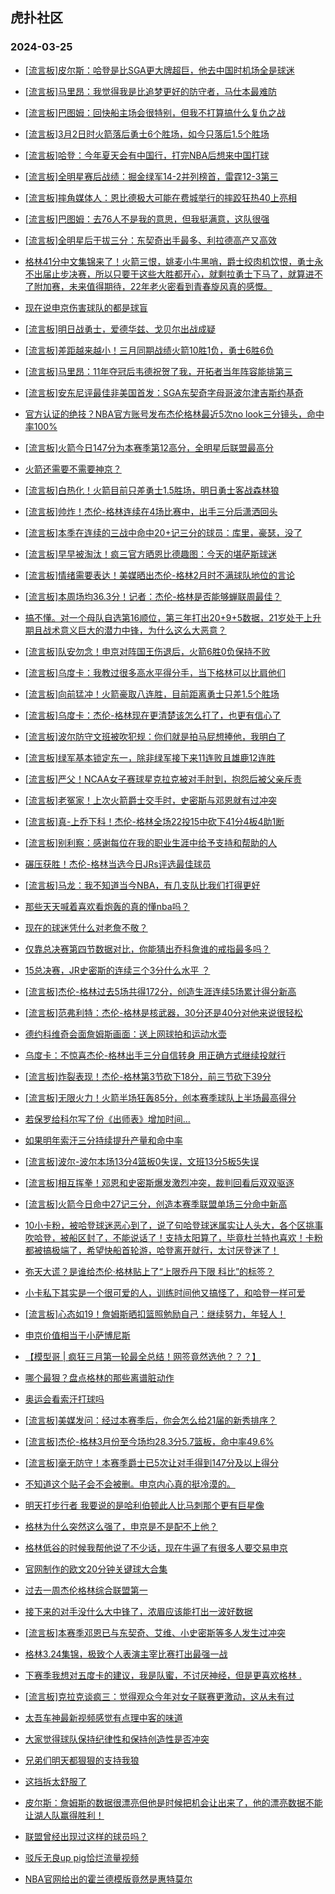 ## 虎扑社区 
### 2024-03-25

+ [[流言板]皮尔斯：哈登是比SGA更大牌超巨，他去中国时机场全是球迷](https://bbs.hupu.com/625413581.html)

+ [[流言板]马里昂：我觉得我是比追梦更好的防守者，马仕本最难防](https://bbs.hupu.com/625414883.html)

+ [[流言板]巴图姆：回快船主场会很特别，但我不打算搞什么复仇之战](https://bbs.hupu.com/625415722.html)

+ [[流言板]3月2日时火箭落后勇士6个胜场，如今只落后1.5个胜场](https://bbs.hupu.com/625411360.html)

+ [[流言板]哈登：今年夏天会有中国行，打完NBA后想来中国打球](https://bbs.hupu.com/625408471.html)

+ [[流言板]全明星赛后战绩：掘金绿军14-2并列榜首，雷霆12-3第三](https://bbs.hupu.com/625417115.html)

+ [[流言板]摔角媒体人：恩比德极大可能在费城举行的摔跤狂热40上亮相](https://bbs.hupu.com/625417678.html)

+ [[流言板]巴图姆：去76人不是我的意思，但我挺满意，这队很强](https://bbs.hupu.com/625415804.html)

+ [[流言板]全明星后干拔三分：东契奇出手最多、利拉德高产又高效](https://bbs.hupu.com/625417699.html)

+ [格林41分中文集锦来了！火箭三恨，姚麦小牛黑哨，爵士绞肉机饮恨，勇士永不出届止步决赛，所以只要干这些大胜都开心，就剩拉勇士下马了，就算进不了附加赛，未来值得期待，22年老火密看到青春旋风真的感慨。](https://bbs.hupu.com/625409255.html)

+ [现在说申京伤害球队的都是球盲](https://bbs.hupu.com/625416824.html)

+ [[流言板]明日战勇士，爱德华兹、戈贝尔出战成疑](https://bbs.hupu.com/625409687.html)

+ [[流言板]差距越来越小！三月同期战绩火箭10胜1负，勇士6胜6负](https://bbs.hupu.com/625416950.html)

+ [[流言板]马里昂：11年夺冠后韦德祝贺了我，开拓者当年阵容能排第三](https://bbs.hupu.com/625414301.html)

+ [[流言板]安东尼评最佳非美国首发：SGA东契奇字母哥波尔津吉斯约基奇](https://bbs.hupu.com/625409360.html)

+ [官方认证的绝技？NBA官方账号发布杰伦格林最近5次no look三分镜头，命中率100%](https://bbs.hupu.com/625411076.html)

+ [[流言板]火箭今日147分为本赛季第12高分，全明星后联盟最高分](https://bbs.hupu.com/625417473.html)

+ [火箭还需要不需要神京？](https://bbs.hupu.com/625412827.html)

+ [[流言板]白热化！火箭目前只差勇士1.5胜场，明日勇士客战森林狼](https://bbs.hupu.com/625408941.html)

+ [[流言板]帅炸！杰伦-格林连续在4场比赛中，出手三分后潇洒回头](https://bbs.hupu.com/625408130.html)

+ [[流言板]本季在连续的三战中命中20+记三分的球员：库里，豪瑟，没了](https://bbs.hupu.com/625413643.html)

+ [[流言板]早早被淘汰！疯三官方晒恩比德趣图：今天的堪萨斯球迷](https://bbs.hupu.com/625416870.html)

+ [[流言板]情绪需要表达！美媒晒出杰伦-格林2月时不满球队地位的言论](https://bbs.hupu.com/625411621.html)

+ [[流言板]本周场均36.3分！记者：杰伦-格林是否能够蝉联周最佳？](https://bbs.hupu.com/625408203.html)

+ [搞不懂。对一个母队自选第16顺位，第三年打出20+9+5数据，21岁处于上升期且战术意义巨大的潜力中锋，为什么这么大恶意？](https://bbs.hupu.com/625415680.html)

+ [[流言板]队安勿念！申京对阵国王伤退后，火箭6胜0负保持不败](https://bbs.hupu.com/625408165.html)

+ [[流言板]乌度卡：我教过很多高水平得分手，当下格林可以比肩他们](https://bbs.hupu.com/625412458.html)

+ [[流言板]向前猛冲！火箭豪取八连胜，目前距离勇士只差1.5个胜场](https://bbs.hupu.com/625407102.html)

+ [[流言板]乌度卡：杰伦-格林现在更清楚该怎么打了，也更有信心了](https://bbs.hupu.com/625412425.html)

+ [[流言板]波尔防守文班被吹犯规：你们就是拍马屁想捧他，我明白了](https://bbs.hupu.com/625407666.html)

+ [[流言板]绿军基本锁定东一，除非绿军接下来11连败且雄鹿12连胜](https://bbs.hupu.com/625407728.html)

+ [[流言板]严父！NCAA女子赛球星克拉克被对手肘到，抱怨后被父亲斥责](https://bbs.hupu.com/625412999.html)

+ [[流言板]老冤家！上次火箭爵士交手时，史密斯与邓恩就有过冲突](https://bbs.hupu.com/625411507.html)

+ [[流言板]真-上乔下科！杰伦-格林全场22投15中砍下41分4板4助1断](https://bbs.hupu.com/625407183.html)

+ [[流言板]别利察：感谢每位在我的职业生涯中给予支持和帮助的人](https://bbs.hupu.com/625411019.html)

+ [碾压获胜！杰伦-格林当选今日JRs评选最佳球员](https://bbs.hupu.com/625412448.html)

+ [[流言板]马龙：我不知道当今NBA，有几支队比我们打得更好](https://bbs.hupu.com/625409469.html)

+ [那些天天喊着喜欢看炮轰的真的懂nba吗？](https://bbs.hupu.com/625415243.html)

+ [现在的球迷凭什么对老詹不敬？](https://bbs.hupu.com/625411021.html)

+ [仅靠总决赛第四节数据对比，你能猜出乔科詹谁的戒指最多吗？](https://bbs.hupu.com/625415344.html)

+ [15总决赛，JR史密斯的连续三个3分什么水平 ？](https://bbs.hupu.com/625415491.html)

+ [[流言板]杰伦-格林过去5场共得172分，创造生涯连续5场累计得分新高](https://bbs.hupu.com/625407916.html)

+ [[流言板]范弗利特：杰伦-格林是核武器，30分还是40分对他来说很轻松](https://bbs.hupu.com/625413381.html)

+ [德约科维奇会面詹姆斯画面：送上网球拍和运动水壶](https://bbs.hupu.com/625406219.html)

+ [乌度卡：不惊喜杰伦-格林出手三分自信转身 用正确方式继续投就行](https://bbs.hupu.com/625412595.html)

+ [[流言板]炸裂表现！杰伦-格林第3节砍下18分，前三节砍下39分](https://bbs.hupu.com/625406607.html)

+ [[流言板]无限火力！火箭半场狂轰85分，创本赛季球队上半场最高得分](https://bbs.hupu.com/625405744.html)

+ [若保罗给科尔写了份《出师表》增加时间...](https://bbs.hupu.com/625417712.html)

+ [如果明年索汗三分持续提升产量和命中率](https://bbs.hupu.com/625416030.html)

+ [[流言板]波尔-波尔本场13分4篮板0失误，文班13分5板5失误](https://bbs.hupu.com/625407359.html)

+ [[流言板]相互挥拳！邓恩和史密斯爆发激烈冲突，裁判回看后双双驱逐](https://bbs.hupu.com/625405255.html)

+ [[流言板]火箭今日命中27记三分，创造本赛季联盟单场三分命中新高](https://bbs.hupu.com/625407556.html)

+ [10小卡粉，被哈登球迷恶心到了，说了句哈登球迷属实让人头大，各个区挑事吹哈登，被船区封了，不能说话了！支持太阳算了，毕竟杜兰特也喜欢！卡粉都被搞极端了，希望快船首轮游，哈登离开就行，太讨厌登迷了！](https://bbs.hupu.com/625416850.html)

+ [弥天大谎？是谁给杰伦·格林贴上了“上限乔丹下限 科比”的标签？](https://bbs.hupu.com/625415896.html)

+ [小卡私下其实是一个很可爱的人，训练时间他又搞怪了，和哈登一样可爱](https://bbs.hupu.com/625416013.html)

+ [[流言板]心态如19！詹姆斯晒扣篮照勉励自己：继续努力，年轻人！](https://bbs.hupu.com/625407939.html)

+ [申京价值相当于小萨博尼斯](https://bbs.hupu.com/625414931.html)

+ [【模型哥 | 疯狂三月第一轮最全总结！网签竟然选他？？？】](https://bbs.hupu.com/625411472.html)

+ [哪个最狠？盘点格林的那些离谱脏动作](https://bbs.hupu.com/625411244.html)

+ [奥运会看索汗打球吗](https://bbs.hupu.com/625414927.html)

+ [[流言板]美媒发问：经过本赛季后，你会怎么给21届的新秀排序？](https://bbs.hupu.com/625417183.html)

+ [[流言板]杰伦-格林3月份至今场均28.3分5.7篮板，命中率49.6%](https://bbs.hupu.com/625417280.html)

+ [[流言板]毫无防守！本赛季爵士已5次让对手得到147分及以上得分](https://bbs.hupu.com/625417505.html)

+ [不知道这个贴子会不会被删。申京内心真的挺冷漠的。](https://bbs.hupu.com/625418345.html)

+ [明天打步行者 我要说的是哈利伯顿此人比马刺那个更有巨星像](https://bbs.hupu.com/625418108.html)

+ [格林为什么突然这么强了，申京是不是配不上他？](https://bbs.hupu.com/625417388.html)

+ [格林低谷的时候我帮他说了不少话，现在牛逼了有很多人要交易申京](https://bbs.hupu.com/625413384.html)

+ [官网制作的欧文20分钟关键球大合集](https://bbs.hupu.com/625417089.html)

+ [过去一周杰伦格林综合联盟第一](https://bbs.hupu.com/625417046.html)

+ [接下来的对手没什么大中锋了，浓眉应该能打出一波好数据](https://bbs.hupu.com/625418332.html)

+ [[流言板]本赛季邓恩已与东契奇、艾维、小史密斯等多人发生过冲突](https://bbs.hupu.com/625411558.html)

+ [格林3.24集锦，极致个人表演主宰比赛打出最强一战](https://bbs.hupu.com/625409508.html)

+ [下赛季我想对五度卡的建议，我是队蜜，不讨厌神经，但是更喜欢格林 .](https://bbs.hupu.com/625417614.html)

+ [[流言板]克拉克谈疯三：觉得观众今年对女子联赛更激动，这从未有过](https://bbs.hupu.com/625418861.html)

+ [太吾车神最新视频感觉有点理中客的味道](https://bbs.hupu.com/625414689.html)

+ [大家觉得球队保持纪律性和保持创造性是否冲突](https://bbs.hupu.com/625418756.html)

+ [兄弟们明天都狠狠的支持我狼](https://bbs.hupu.com/625417708.html)

+ [这挡拆太舒服了](https://bbs.hupu.com/625410423.html)

+ [皮尔斯：詹姆斯的数据很漂亮但他是时候把机会让出来了，他的漂亮数据不能让湖人队赢得胜利！](https://bbs.hupu.com/625417883.html)

+ [联盟曾经出现过这样的球员吗？](https://bbs.hupu.com/625417940.html)

+ [驳斥无良up pig恰烂流量视频](https://bbs.hupu.com/625418718.html)

+ [NBA官网给出的霍兰德模版竟然是惠特莫尔](https://bbs.hupu.com/625417905.html)

